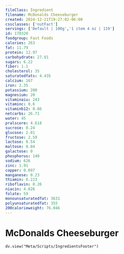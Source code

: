 ```yaml
---
fileClass: Ingredient
filename: McDonalds Cheeseburger
created: 2024-12-21T19:27:02-06:00
cssclasses: ['nutFact']
servings: ['Default | 100g','1 item 4 oz | 119']
id: 170320
foodgroup: Fast Foods
calories: 263
fat: 11.79
protein: 12.97
carbohydrate: 27.81
sugars: 6.22
fiber: 1.1
cholesterol: 35
saturatedfats: 4.435
calcium: 167
iron: 2.35
potassium: 200
magnesium: 20
vitaminaiu: 243
vitaminc: 0.6
vitaminb12: 0.86
netcarbs: 26.71
water: 45
pralscore: 4.618
sucrose: 0.24
glucose: 2.01
fructose: 2.59
lactose: 0.54
maltose: 0.84
galactose: 0
phosphorus: 140
sodium: 626
zinc: 1.91
copper: 0.097
manganese: 0.23
thiamin: 0.223
riboflavin: 0.26
niacin: 4.026
folate: 59
monounsaturatedfat: 3631
polyunsaturatedfat: 355
200calorieweight: 76.046
---
```


# McDonalds Cheeseburger

```dataviewjs
dv.view("Meta/Scripts/IngredientsFooter")
```